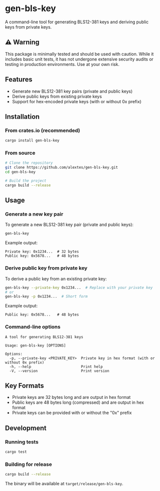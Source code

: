 # gen-bls-key

A command-line tool for generating BLS12-381 keys and deriving public keys from private keys.

## ⚠️ Warning

This package is minimally tested and should be used with caution. While it includes basic unit tests, it has not undergone extensive security audits or testing in production environments. Use at your own risk.

## Features

- Generate new BLS12-381 key pairs (private and public keys)
- Derive public keys from existing private keys
- Support for hex-encoded private keys (with or without 0x prefix)

## Installation

### From crates.io (recommended)

```bash
cargo install gen-bls-key
```

### From source

```bash
# Clone the repository
git clone https://github.com/alextes/gen-bls-key.git
cd gen-bls-key

# Build the project
cargo build --release
```

## Usage

### Generate a new key pair

To generate a new BLS12-381 key pair (private and public keys):

```bash
gen-bls-key
```

Example output:

```
Private key: 0x1234...  # 32 bytes
Public key: 0x5678...   # 48 bytes
```

### Derive public key from private key

To derive a public key from an existing private key:

```bash
gen-bls-key --private-key 0x1234...  # Replace with your private key
# or
gen-bls-key -p 0x1234...  # Short form
```

Example output:

```
Public key: 0x5678...   # 48 bytes
```

### Command-line options

```
A tool for generating BLS12-381 keys

Usage: gen-bls-key [OPTIONS]

Options:
  -p, --private-key <PRIVATE_KEY>  Private key in hex format (with or without 0x prefix)
  -h, --help                       Print help
  -V, --version                    Print version
```

## Key Formats

- Private keys are 32 bytes long and are output in hex format
- Public keys are 48 bytes long (compressed) and are output in hex format
- Private keys can be provided with or without the "0x" prefix

## Development

### Running tests

```bash
cargo test
```

### Building for release

```bash
cargo build --release
```

The binary will be available at `target/release/gen-bls-key`.
